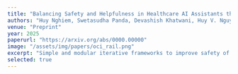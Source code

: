 ```yaml
---
title: "Balancing Safety and Helpfulness in Healthcare AI Assistants through Iterative Preference Alignment"
authors: "Huy Nghiem, Swetasudha Panda, Devashish Khatwani, Huy V. Nguyen, Krishnaram Kenthapadi, Hal Daumé III"
venue: "Preprint"
year: 2025
paperurl: "https://arxiv.org/abs/0000.00000"
image: "/assets/img/papers/oci_rail.png"
excerpt: "Simple and modular iterative frameworks to improve safety of healthcare AI assistants post-deployment via preference optimization"
selected: true
---
```

